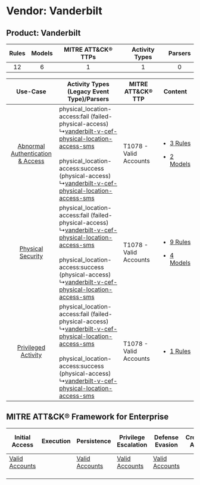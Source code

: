 Vendor: Vanderbilt
==================
Product: Vanderbilt
-------------------
| Rules | Models | MITRE ATT&CK® TTPs | Activity Types | Parsers |
|:-----:|:------:|:------------------:|:--------------:|:-------:|
|  12   |   6    |         1          |       1        |    0    |

|    Use-Case    | Activity Types (Legacy Event Type)/Parsers    | MITRE ATT&CK® TTP          | Content    |
|:----:| ---- | ---- | ---- |
| [Abnormal Authentication & Access](../../../UseCases/uc_abnormal_authentication_&_access.md) |  physical_location-access:fail (failed-physical-access)<br> ↳[vanderbilt-v-cef-physical-location-access-sms](Ps/pC_vanderbiltvcefphysicallocationaccesssms.md)<br><br> physical_location-access:success (physical-access)<br> ↳[vanderbilt-v-cef-physical-location-access-sms](Ps/pC_vanderbiltvcefphysicallocationaccesssms.md)<br> | T1078 - Valid Accounts<br> | [<ul><li>3 Rules</li></ul><ul><li>2 Models</li></ul>](RM/r_m_vanderbilt_vanderbilt_Abnormal_Authentication_&_Access.md) |
|    [Physical Security](../../../UseCases/uc_physical_security.md)    |  physical_location-access:fail (failed-physical-access)<br> ↳[vanderbilt-v-cef-physical-location-access-sms](Ps/pC_vanderbiltvcefphysicallocationaccesssms.md)<br><br> physical_location-access:success (physical-access)<br> ↳[vanderbilt-v-cef-physical-location-access-sms](Ps/pC_vanderbiltvcefphysicallocationaccesssms.md)<br> | T1078 - Valid Accounts<br> | [<ul><li>9 Rules</li></ul><ul><li>4 Models</li></ul>](RM/r_m_vanderbilt_vanderbilt_Physical_Security.md)    |
|    [Privileged Activity](../../../UseCases/uc_privileged_activity.md)    |  physical_location-access:fail (failed-physical-access)<br> ↳[vanderbilt-v-cef-physical-location-access-sms](Ps/pC_vanderbiltvcefphysicallocationaccesssms.md)<br><br> physical_location-access:success (physical-access)<br> ↳[vanderbilt-v-cef-physical-location-access-sms](Ps/pC_vanderbiltvcefphysicallocationaccesssms.md)<br> | T1078 - Valid Accounts<br> | [<ul><li>1 Rules</li></ul>](RM/r_m_vanderbilt_vanderbilt_Privileged_Activity.md)    |

MITRE ATT&CK® Framework for Enterprise
--------------------------------------
| Initial Access                                                      | Execution | Persistence                                                         | Privilege Escalation                                                | Defense Evasion                                                     | Credential Access | Discovery | Lateral Movement | Collection | Command and Control | Exfiltration | Impact |
| ------------------------------------------------------------------- | --------- | ------------------------------------------------------------------- | ------------------------------------------------------------------- | ------------------------------------------------------------------- | ----------------- | --------- | ---------------- | ---------- | ------------------- | ------------ | ------ |
| [Valid Accounts](https://attack.mitre.org/techniques/T1078)<br><br> |           | [Valid Accounts](https://attack.mitre.org/techniques/T1078)<br><br> | [Valid Accounts](https://attack.mitre.org/techniques/T1078)<br><br> | [Valid Accounts](https://attack.mitre.org/techniques/T1078)<br><br> |                   |           |                  |            |                     |              |        |
